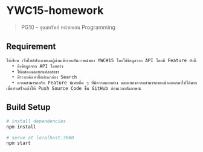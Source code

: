 # YWC15-homework

> PG10 - อุดมทรัพย์ หน่ายคอน Programming

## Requirement

``` bash
ให้เขียน เว็บไซต์ประกาศผลผู้ผ่านเข้ารอบสัมภาษณ์ของ YWC#15 โดยใช้ข้อมูลจาก API โดยมี Feature ดังนี้
  • ดึงข้อมูลจาก API โดยตรง
  • ให้แสดงผลแยกแต่ละสาขา
  • มีระบบค้นหาชื่อผ่านกล่อง Search
  • ความสามารถหรือ Feature พิเศษอื่น ๆ ที่มีความแตกต่าง และแสดงความสามารถของน้องออกมาให้ได้มากที่สุด
เมื่อทำเสร็จแล้วให้ Push Source Code ขึ้น GitHub ก่อนเวลาสัมภาษณ์
```

## Build Setup

``` bash
# install dependencies
npm install

# serve at localhost:3000
npm start
```

